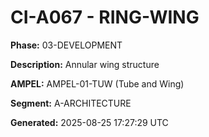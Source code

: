 # CI-A067 - RING-WING

**Phase:** 03-DEVELOPMENT

**Description:** Annular wing structure

**AMPEL:** AMPEL-01-TUW (Tube and Wing)

**Segment:** A-ARCHITECTURE

**Generated:** 2025-08-25 17:27:29 UTC
